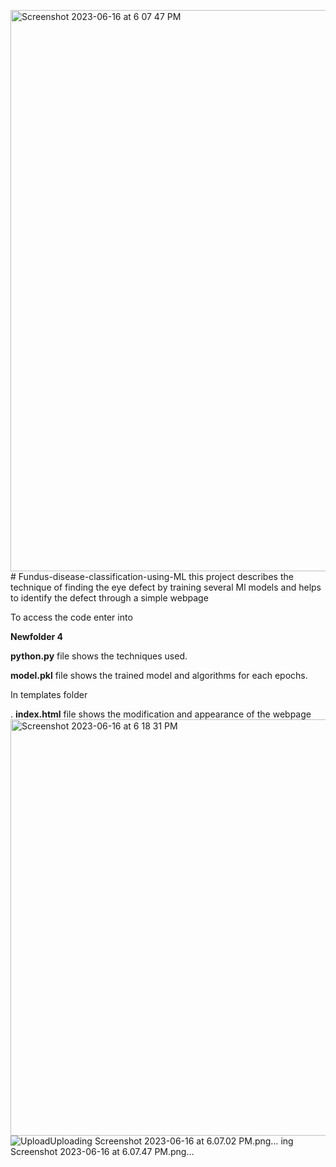 <img width="898" alt="Screenshot 2023-06-16 at 6 07 47 PM" src="https://github.com/smartinprabhu/Fundus-disease-classification-using-ML/assets/129115470/fd2b47fa-77ff-4743-b7bb-94bb135ca026"># Fundus-disease-classification-using-ML
this project describes the technique of finding the eye defect by training several Ml models and helps to identify the defect through a simple webpage


To access the code enter into

**Newfolder 4**

**python.py** file shows the techniques used.

   **model.pkl** file shows the trained model and algorithms for each epochs.
   
In templates folder 

  . **index.html** file shows the modification  and appearance of the webpage
<img width="666" alt="Screenshot 2023-06-16 at 6 18 31 PM" src="https://github.com/smartinprabhu/Fundus-disease-classification-using-ML/assets/129115470/bfb0a96f-2cb4-4eaf-916e-0e0335bb9298">
![Upload![Uploading Screenshot 2023-06-16 at 6.07.02 PM.png…]()
ing Screenshot 2023-06-16 at 6.07.47 PM.png…]()
